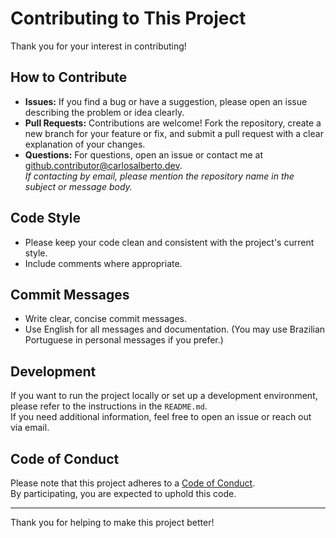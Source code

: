 # Contributing to This Project

Thank you for your interest in contributing!

## How to Contribute

- **Issues:** If you find a bug or have a suggestion, please open an issue describing the problem or idea clearly.
- **Pull Requests:** Contributions are welcome! Fork the repository, create a new branch for your feature or fix, and submit a pull request with a clear explanation of your changes.
- **Questions:** For questions, open an issue or contact me at [github.contributor@carlosalberto.dev](mailto:github.contributor@carlosalberto.dev).  
  *If contacting by email, please mention the repository name in the subject or message body.*

## Code Style

- Please keep your code clean and consistent with the project's current style.
- Include comments where appropriate.

## Commit Messages

- Write clear, concise commit messages.
- Use English for all messages and documentation. (You may use Brazilian Portuguese in personal messages if you prefer.)

## Development

If you want to run the project locally or set up a development environment, please refer to the instructions in the `README.md`.  
If you need additional information, feel free to open an issue or reach out via email.

## Code of Conduct

Please note that this project adheres to a [Code of Conduct](./CODE_OF_CONDUCT.md).  
By participating, you are expected to uphold this code.

---

Thank you for helping to make this project better!
